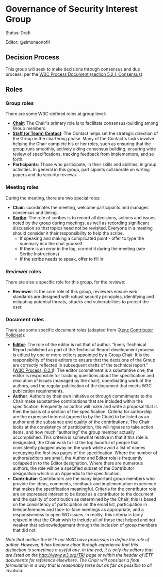 # Governance of Security Interest Group

Status: Draft

Editor: @simoneonofri

## Decision Process
This group will seek to make decisions through consensus and due process, per the [W3C Process Document (section 5.2.1, Consensus)](https://www.w3.org/policies/process/#Consensus).

## Roles

### Group roles

There are some W3C-defined roles at group level:
 - **[Chair](https://www.w3.org/Guide/chair/role.html)**: The Chair's primary role is to facilitate consensus-building among Group members.
 - **[Staff (or Team) Contact](https://www.w3.org/Guide/teamcontact/role.html)**: The Contact helps set the strategic direction of the Group in the chartering phase. Many of the Contact's tasks involve helping the Chair complete his or her roles, such as ensuring that the group runs smoothly, actively aiding consensus building, ensuring wide review of specifications, tracking feedback from implementors, and so forth.
 - **Participants**: Those who participate, in their skills and abilities, in group activities. In general in this group, participants collaborate on writing papers and do security reviews.

### Meeting roles
During the meeting, there are two special roles:
 - **Chair**: coordinates the meeting, welcome participants and manages consensus and timing.
 - **[Scribe](https://www.w3.org/annotation/wiki/Roles_and_Work_Mode.html#Scribe.28s.29)**: The role of scribes is to record all decisions, actions and issues noted by the group during meetings, as well as recording significant discussion so that topics need not be revisited. Everyone in a meeting should consider it their responsibility to help the scribe.
     - If speaking and making a complicated point - offer to type the summary into the chat yourself
     - If there is an error in the log, correct it during the meeting (see Scribe Instructions)
     - If the scribe needs to speak, offer to fill in 

### Reviewer roles
 
There are also a specific role for this group, for the reviews:
 - **Reviewer**: Is the core role of this group, reviewers ensure web standards are designed with robust security principles, identifying and mitigating potential threats, attacks and vulnerabilities to protect the user.

### Document roles

There are some specific document roles (adapted from ([Xenc Contributor Policies](https://www.w3.org/Encryption/2001/Contributor.html))): 
 - **[Editor](https://www.w3.org/Guide/editor/role.html)**:
   The role of the editor is not that of author. "Every Technical Report published as part of the Technical Report development process is edited by one or more editors appointed by a Group Chair. It is the responsibility of these editors to ensure that the decisions of the Group are correctly reflected in subsequent drafts of the technical report." ([W3C Process, 6.2.1](https://www.w3.org/policies/process/#publication)).
   The editor commitment is a substantive one, the editor is responsible for tracking questions about the specification and resolution of issues (managed by the chair), coordinating work of the authors, and the regular publication of the document that meets W3C publication requirements. 
 - **Author**: Authors by their own initiative or through commitments to the Chair make substantive contributions that are included within the specification. Frequently an author will make and write a proposal that is then the basis of a section of the specification. Criteria for authorship are the expressed interest (agreed to by the Chair) to be listed as an author and the substance and quality of the contributions. The Chair looks at the consistency of participation, the willingness to take action items, and how much "authoring" the group member actually accomplished. This criteria is somewhat relative in that if this role is designated, the Chair wish to list the top handful of people that consistently plugged away on the work while avoid a list of names occupying the first two pages of the specification. Where the number of authors/editors are small, the Author and Editor role is frequently collapsed in to the Editor designation. Where there are numerous authors, the role will be a specified subset of the Contributor designation which is an Appendix to the specification.
 - **Contributor**: Contributors are the many important group members who provide the ideas, comments, feedback and implementation experience that makes the specification meaningful. Criteria for the contributor role are an expressed interest to be listed as a contributor to the document and the quality of contribution as determined by the Chair; this is based on the consistency of participation on the email list, participation in teleconferences and face-to-face meetings as appropriate, and a responsiveness to open WG issues. In reality, this criteria is fairly relaxed in that the Chair wish to include all of those that helped and not weaken that acknowledgement through the inclusion of group members that did not.

_Note that neither the IETF nor W3C have processes to define the role of author. However, it has become clear through experience that this distinction is sometimes a useful one. In the end, it is only the editors that are listed on the http://www.w3.org/TR/ page or within the header of IETF documents for reference elsewhere. The Chair will consider a final formulation in a way that is reasonably terse but as fair as possible to all involved._
